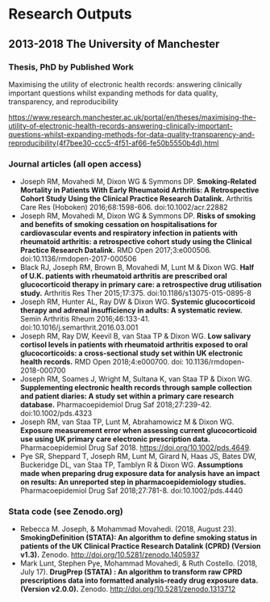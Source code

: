 # Research Outputs
## 2013-2018 The University of Manchester
### Thesis, PhD by Published Work
Maximising the utility of electronic health records: answering clinically important questions whilst expanding methods for data quality, transparency, and reproducibility

https://www.research.manchester.ac.uk/portal/en/theses/maximising-the-utility-of-electronic-health-records-answering-clinically-important-questions-whilst-expanding-methods-for-data-quality-transparency-and-reproducibility(4f7bee30-ccc5-4f51-af66-fe50b5550b4d).html

### Journal articles (all open access)
- Joseph RM, Movahedi M, Dixon WG & Symmons DP. **Smoking-Related Mortality in Patients With Early Rheumatoid Arthritis: A Retrospective Cohort Study Using the Clinical Practice Research Datalink.** Arthritis Care Res (Hoboken) 2016;68:1598-606. doi:10.1002/acr.22882
- Joseph RM, Movahedi M, Dixon WG & Symmons DP. **Risks of smoking and benefits of smoking cessation on hospitalisations for cardiovascular events and respiratory infection in patients with rheumatoid arthritis: a retrospective cohort study using the Clinical Practice Research Datalink.** RMD Open 2017;3:e000506. doi:10.1136/rmdopen-2017-000506
- Black RJ, Joseph RM, Brown B, Movahedi M, Lunt M & Dixon WG. **Half of U.K. patients with rheumatoid arthritis are prescribed oral glucocorticoid therapy in primary care: a retrospective drug utilisation study.** Arthritis Res Ther 2015;17:375. doi:10.1186/s13075-015-0895-8
- Joseph RM, Hunter AL, Ray DW & Dixon WG. **Systemic glucocorticoid therapy and adrenal insufficiency in adults: A systematic review.** Semin Arthritis Rheum 2016;46:133-41. doi:10.1016/j.semarthrit.2016.03.001
- Joseph RM, Ray DW, Keevil B, van Staa TP & Dixon WG. **Low salivary cortisol levels in patients with rheumatoid arthritis exposed to oral glucocorticoids: a cross-sectional study set within UK electronic health records.** RMD Open 2018;4:e000700. doi: 10.1136/rmdopen-2018-000700
- Joseph RM, Soames J, Wright M, Sultana K, van Staa TP & Dixon WG. **Supplementing electronic health records through sample collection and patient diaries: A study set within a primary care research database.** Pharmacoepidemiol Drug Saf 2018;27:239-42. doi:10.1002/pds.4323
- Joseph RM, van Staa TP, Lunt M, Abrahamowicz M & Dixon WG. **Exposure measurement error when assessing current glucocorticoid use using UK primary care electronic prescription data.** Pharmacoepidemiol Drug Saf 2018. https://doi.org/10.1002/pds.4649.
- Pye SR, Sheppard T, Joseph RM, Lunt M, Girard N, Haas JS, Bates DW, Buckeridge DL, van Staa TP, Tamblyn R & Dixon WG. **Assumptions made when preparing drug exposure data for analysis have an impact on results: An unreported step in pharmacoepidemiology studies.** Pharmacoepidemiol Drug Saf 2018;27:781-8. doi:10.1002/pds.4440

### Stata code (see Zenodo.org)
- Rebecca M. Joseph, & Mohammad Movahedi. (2018, August 23). **SmokingDefinition (STATA): An algorithm to define smoking status in patients of the UK Clinical Practice Research Datalink (CPRD) (Version v1.3).** Zenodo. http://doi.org/10.5281/zenodo.1405937
- Mark Lunt, Stephen Pye, Mohammad Movahedi, & Ruth Costello. (2018, July 17). **DrugPrep (STATA) : An algorithm to transform raw CPRD prescriptions data into formatted analysis-ready drug exposure data. (Version v2.0.0).** Zenodo. http://doi.org/10.5281/zenodo.1313712


